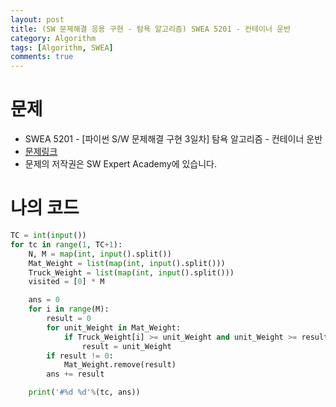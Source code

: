 ```yaml
---
layout: post
title: (SW 문제해결 응용 구현 - 탐욕 알고리즘) SWEA 5201 - 컨테이너 운반
category: Algorithm
tags: [Algorithm, SWEA]
comments: true
---
```




# 문제

-  SWEA 5201 - [파이썬 S/W 문제해결 구현 3일차] 탐욕 알고리즘 - 컨테이너 운반
-  [문제링크](<https://swexpertacademy.com/main/learn/course/subjectDetail.do?courseId=AVuPDYSqAAbw5UW6&subjectId=AWUYEGw61n8DFAVT>)
-  문제의 저작권은 SW Expert Academy에 있습니다.



# 나의 코드


```python
TC = int(input())
for tc in range(1, TC+1):
    N, M = map(int, input().split())
    Mat_Weight = list(map(int, input().split()))
    Truck_Weight = list(map(int, input().split()))
    visited = [0] * M

    ans = 0
    for i in range(M):
        result = 0
        for unit_Weight in Mat_Weight:
            if Truck_Weight[i] >= unit_Weight and unit_Weight >= result:
                result = unit_Weight
        if result != 0:
            Mat_Weight.remove(result)
        ans += result

    print('#%d %d'%(tc, ans))
```



